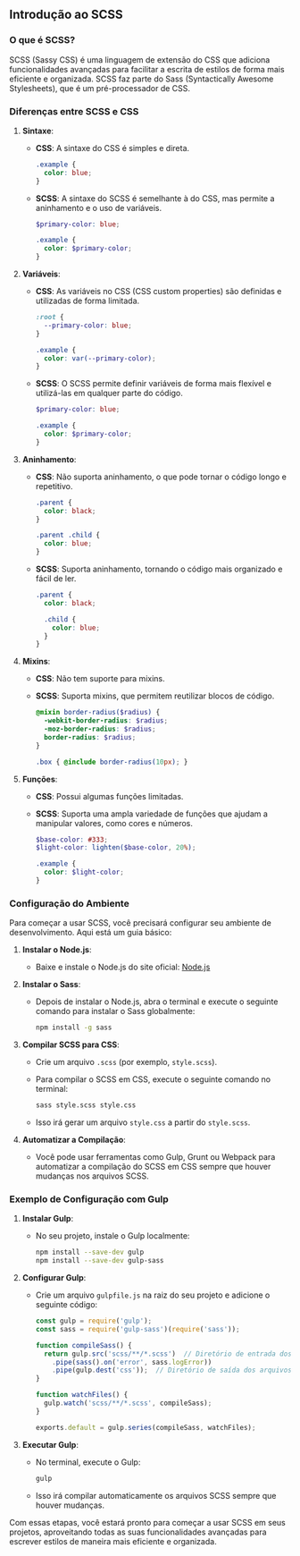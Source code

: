 ## Introdução ao SCSS

### O que é SCSS?

SCSS (Sassy CSS) é uma linguagem de extensão do CSS que adiciona funcionalidades avançadas para facilitar a escrita de estilos de forma mais eficiente e organizada. SCSS faz parte do Sass (Syntactically Awesome Stylesheets), que é um pré-processador de CSS.

### Diferenças entre SCSS e CSS

1. **Sintaxe**:
   
   - **CSS**: A sintaxe do CSS é simples e direta.
     
     ```css
     .example {
       color: blue;
     }
     ```
   
   - **SCSS**: A sintaxe do SCSS é semelhante à do CSS, mas permite a aninhamento e o uso de variáveis.
     
     ```scss
     $primary-color: blue;
     
     .example {
       color: $primary-color;
     }
     ```

2. **Variáveis**:
   
   - **CSS**: As variáveis no CSS (CSS custom properties) são definidas e utilizadas de forma limitada.
     
     ```css
     :root {
       --primary-color: blue;
     }
     
     .example {
       color: var(--primary-color);
     }
     ```
   
   - **SCSS**: O SCSS permite definir variáveis de forma mais flexível e utilizá-las em qualquer parte do código.
     
     ```scss
     $primary-color: blue;
     
     .example {
       color: $primary-color;
     }
     ```

3. **Aninhamento**:
   
   - **CSS**: Não suporta aninhamento, o que pode tornar o código longo e repetitivo.
     
     ```css
     .parent {
       color: black;
     }
     
     .parent .child {
       color: blue;
     }
     ```
   
   - **SCSS**: Suporta aninhamento, tornando o código mais organizado e fácil de ler.
     
     ```scss
     .parent {
       color: black;
     
       .child {
         color: blue;
       }
     }
     ```

4. **Mixins**:
   
   - **CSS**: Não tem suporte para mixins.
   
   - **SCSS**: Suporta mixins, que permitem reutilizar blocos de código.
     
     ```scss
     @mixin border-radius($radius) {
       -webkit-border-radius: $radius;
       -moz-border-radius: $radius;
       border-radius: $radius;
     }
     
     .box { @include border-radius(10px); }
     ```

5. **Funções**:
   
   - **CSS**: Possui algumas funções limitadas.
   
   - **SCSS**: Suporta uma ampla variedade de funções que ajudam a manipular valores, como cores e números.
     
     ```scss
     $base-color: #333;
     $light-color: lighten($base-color, 20%);
     
     .example {
       color: $light-color;
     }
     ```

### Configuração do Ambiente

Para começar a usar SCSS, você precisará configurar seu ambiente de desenvolvimento. Aqui está um guia básico:

1. **Instalar o Node.js**:
   
   - Baixe e instale o Node.js do site oficial: [Node.js](https://nodejs.org/)

2. **Instalar o Sass**:
   
   - Depois de instalar o Node.js, abra o terminal e execute o seguinte comando para instalar o Sass globalmente:
     
     ```bash
     npm install -g sass
     ```

3. **Compilar SCSS para CSS**:
   
   - Crie um arquivo `.scss` (por exemplo, `style.scss`).
   - Para compilar o SCSS em CSS, execute o seguinte comando no terminal:
     
     ```bash
     sass style.scss style.css
     ```
   - Isso irá gerar um arquivo `style.css` a partir do `style.scss`.

4. **Automatizar a Compilação**:
   
   - Você pode usar ferramentas como Gulp, Grunt ou Webpack para automatizar a compilação do SCSS em CSS sempre que houver mudanças nos arquivos SCSS.

### Exemplo de Configuração com Gulp

1. **Instalar Gulp**:
   
   - No seu projeto, instale o Gulp localmente:
     
     ```bash
     npm install --save-dev gulp
     npm install --save-dev gulp-sass
     ```

2. **Configurar Gulp**:
   
   - Crie um arquivo `gulpfile.js` na raiz do seu projeto e adicione o seguinte código:
     
     ```javascript
     const gulp = require('gulp');
     const sass = require('gulp-sass')(require('sass'));
     
     function compileSass() {
       return gulp.src('scss/**/*.scss')  // Diretório de entrada dos arquivos SCSS
         .pipe(sass().on('error', sass.logError))
         .pipe(gulp.dest('css'));  // Diretório de saída dos arquivos CSS
     }
     
     function watchFiles() {
       gulp.watch('scss/**/*.scss', compileSass);
     }
     
     exports.default = gulp.series(compileSass, watchFiles);
     ```

3. **Executar Gulp**:
   
   - No terminal, execute o Gulp:
     
     ```bash
     gulp
     ```
   - Isso irá compilar automaticamente os arquivos SCSS sempre que houver mudanças.

Com essas etapas, você estará pronto para começar a usar SCSS em seus projetos, aproveitando todas as suas funcionalidades avançadas para escrever estilos de maneira mais eficiente e organizada.